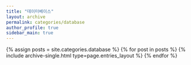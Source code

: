 ```yaml
---
title: "데이터베이스"
layout: archive
permalink: categories/database
author_profile: true
sidebar_main: true
---
```


{% assign posts = site.categories.database %}
{% for post in posts %} {% include archive-single.html type=page.entries_layout %} {% endfor %}
